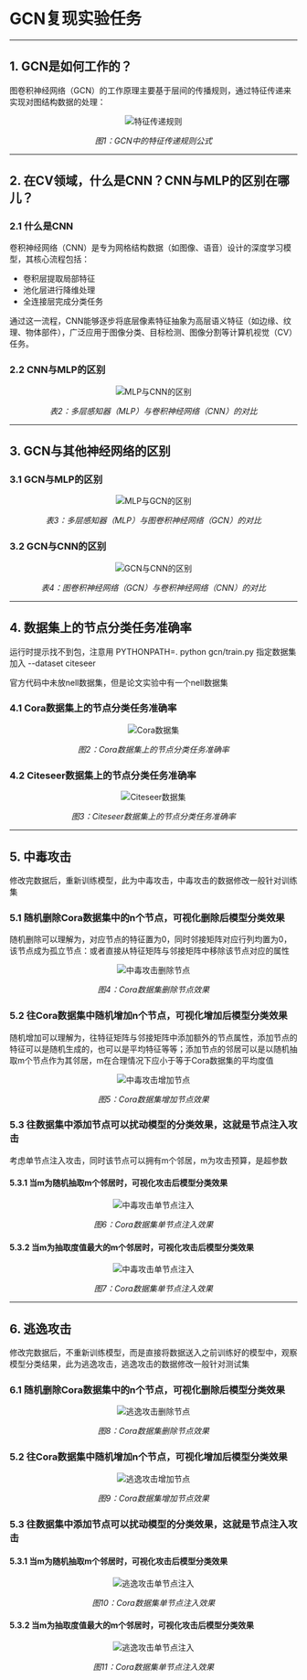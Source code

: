 # GCN复现实验任务

---

## 1. GCN是如何工作的？

图卷积神经网络（GCN）的工作原理主要基于层间的传播规则，通过特征传递来实现对图结构数据的处理：

<div align="center">
  <img src="image/传播公式.png" alt="特征传递规则" />
  <p><em>图1：GCN中的特征传递规则公式</em></p>
</div>

---

## 2. 在CV领域，什么是CNN？CNN与MLP的区别在哪儿？

### 2.1 什么是CNN

卷积神经网络（CNN）是专为网格结构数据（如图像、语音）设计的深度学习模型，其核心流程包括：
- 卷积层提取局部特征
- 池化层进行降维处理
- 全连接层完成分类任务

通过这一流程，CNN能够逐步将底层像素特征抽象为高层语义特征（如边缘、纹理、物体部件），广泛应用于图像分类、目标检测、图像分割等计算机视觉（CV）任务。

### 2.2 CNN与MLP的区别

<div align="center">
  <img src="image/MLPvsCNN.png" alt="MLP与CNN的区别" />
  <p><em>表2：多层感知器（MLP）与卷积神经网络（CNN）的对比</em></p>
</div>

---

## 3. GCN与其他神经网络的区别

### 3.1 GCN与MLP的区别

<div align="center">
  <img src="image/MLPvsGCN.png" alt="MLP与GCN的区别" />
  <p><em>表3：多层感知器（MLP）与图卷积神经网络（GCN）的对比</em></p>
</div>

### 3.2 GCN与CNN的区别

<div align="center">
  <img src="image/CNNvsGCN.png" alt="GCN与CNN的区别" />
  <p><em>表4：图卷积神经网络（GCN）与卷积神经网络（CNN）的对比</em></p>
</div>

---

## 4. 数据集上的节点分类任务准确率

运行时提示找不到包，注意用 PYTHONPATH=. python gcn/train.py 指定数据集加入 --dataset  citeseer

官方代码中未放nell数据集，但是论文实验中有一个nell数据集

### 4.1 Cora数据集上的节点分类任务准确率

<div align="center">
  <img src="image/cora_hyperparameter_tuning_results.png" alt="Cora数据集" />
  <p><em>图2：Cora数据集上的节点分类任务准确率</em></p>
</div>

### 4.2 Citeseer数据集上的节点分类任务准确率

<div align="center">
  <img src="image/citeseer_hyperparameter_tuning_results.png" alt="Citeseer数据集" />
  <p><em>图3：Citeseer数据集上的节点分类任务准确率</em></p>
</div>

---

## 5. 中毒攻击

修改完数据后，重新训练模型，此为中毒攻击，中毒攻击的数据修改一般针对训练集

### 5.1 随机删除Cora数据集中的n个节点，可视化删除后模型分类效果

随机删除可以理解为，对应节点的特征置为0，同时邻接矩阵对应行列均置为0，该节点成为孤立节点：或者直接从特征矩阵与邻接矩阵中移除该节点对应的属性

<div align="center">
  <img src="image/Poison Attack/t-SNE Visualization of Node Embeddings (Isolated Nodes Highlighted).png" alt="中毒攻击删除节点" />
  <p><em>图4：Cora数据集删除节点效果</em></p>
</div>

### 5.2 往Cora数据集中随机增加n个节点，可视化增加后模型分类效果

随机增加可以理解为，往特征矩阵与邻接矩阵中添加额外的节点属性，添加节点的特征可以是随机生成的，也可以是平均特征等等；添加节点的邻居可以是以随机抽取m个节点作为其邻居，m在合理情况下应小于等于Cora数据集的平均度值

<div align="center">
  <img src="image/Poison Attack/t-SNE Visualization of Node Embeddings (Injected Nodes Highlighted).png" alt="中毒攻击增加节点" />
  <p><em>图5：Cora数据集增加节点效果</em></p>
</div>

### 5.3 往数据集中添加节点可以扰动模型的分类效果，这就是节点注入攻击

考虑单节点注入攻击，同时该节点可以拥有m个邻居，m为攻击预算，是超参数

#### 5.3.1 当m为随机抽取m个邻居时，可视化攻击后模型分类效果

<div align="center">
  <img src="image/Poison Attack/t-SNE Visualization of Node Embeddings (Injected Node Highlighted-Random).png" alt="中毒攻击单节点注入" />
  <p><em>图6：Cora数据集单节点注入效果</em></p>
</div>

#### 5.3.2 当m为抽取度值最大的m个邻居时，可视化攻击后模型分类效果

<div align="center">
  <img src="image/Poison Attack/t-SNE Visualization of Node Embeddings (Injected Node Highlighted-Max Degree).png" alt="中毒攻击单节点注入" />
  <p><em>图7：Cora数据集单节点注入效果</em></p>
</div>

---

## 6. 逃逸攻击

修改完数据后，不重新训练模型，而是直接将数据送入之前训练好的模型中，观察模型分类结果，此为逃逸攻击，逃逸攻击的数据修改一般针对测试集

### 6.1 随机删除Cora数据集中的n个节点，可视化删除后模型分类效果

<div align="center">
  <img src="image/Escape Attack/t-SNE Visualization of Node Embeddings (Isolated Nodes Highlighted).png" alt="逃逸攻击删除节点" />
  <p><em>图8：Cora数据集删除节点效果</em></p>
</div>

### 5.2 往Cora数据集中随机增加n个节点，可视化增加后模型分类效果

<div align="center">
  <img src="image/Escape Attack/t-SNE Visualization of Node Embeddings (Injected Nodes Highlighted).png" alt="逃逸攻击增加节点" />
  <p><em>图9：Cora数据集增加节点效果</em></p>
</div>

### 5.3 往数据集中添加节点可以扰动模型的分类效果，这就是节点注入攻击

#### 5.3.1 当m为随机抽取m个邻居时，可视化攻击后模型分类效果

<div align="center">
  <img src="image/Escape Attack/t-SNE Visualization of Node Embeddings (Injected Node Highlighted-Random).png" alt="逃逸攻击单节点注入" />
  <p><em>图10：Cora数据集单节点注入效果</em></p>
</div>

#### 5.3.2 当m为抽取度值最大的m个邻居时，可视化攻击后模型分类效果

<div align="center">
  <img src="image/Escape Attack/t-SNE Visualization of Node Embeddings (Injected Node Highlighted-Max Degree).png" alt="逃逸攻击单节点注入" />
  <p><em>图11：Cora数据集单节点注入效果</em></p>
</div>